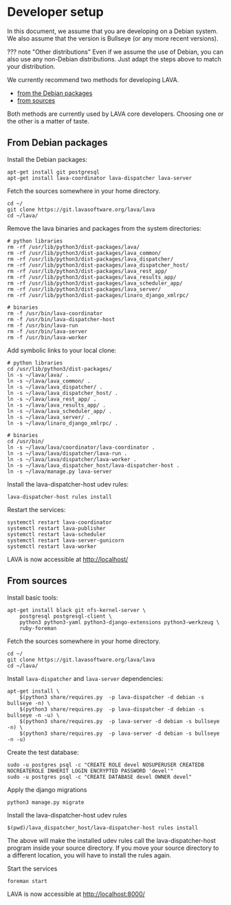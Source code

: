 # Developer setup

In this document, we assume that you are developing on a Debian system. We also
assume that the version is Bullseye (or any more recent versions).

??? note "Other distributions"
    Even if we assume the use of Debian, you can also use any non-Debian
    distributions. Just adapt the steps above to match your distribution.

We currently recommend two methods for developing LAVA.

* [from the Debian packages](#from-debian-packages)
* [from sources](#from-sources)

Both methods are currently used by LAVA core developers. Choosing one or the other is a matter of taste.

## From Debian packages

Install the Debian packages:

```shell
apt-get install git postgresql
apt-get install lava-coordinator lava-dispatcher lava-server
```

Fetch the sources somewhere in your home directory.

```shell
cd ~/
git clone https://git.lavasoftware.org/lava/lava
cd ~/lava/
```

Remove the lava binaries and packages from the system directories:

```shell
# python libraries
rm -rf /usr/lib/python3/dist-packages/lava/
rm -rf /usr/lib/python3/dist-packages/lava_common/
rm -rf /usr/lib/python3/dist-packages/lava_dispatcher/
rm -rf /usr/lib/python3/dist-packages/lava_dispatcher_host/
rm -rf /usr/lib/python3/dist-packages/lava_rest_app/
rm -rf /usr/lib/python3/dist-packages/lava_results_app/
rm -rf /usr/lib/python3/dist-packages/lava_scheduler_app/
rm -rf /usr/lib/python3/dist-packages/lava_server/
rm -rf /usr/lib/python3/dist-packages/linaro_django_xmlrpc/

# binaries
rm -f /usr/bin/lava-coordinator
rm -f /usr/bin/lava-dispatcher-host
rm -f /usr/bin/lava-run
rm -f /usr/bin/lava-server
rm -f /usr/bin/lava-worker
```

Add symbolic links to your local clone:

```shell
# python libraries
cd /usr/lib/python3/dist-packages/
ln -s ~/lava/lava/ .
ln -s ~/lava/lava_common/ .
ln -s ~/lava/lava_dispatcher/ .
ln -s ~/lava/lava_dispatcher_host/ .
ln -s ~/lava/lava_rest_app/ .
ln -s ~/lava/lava_results_app/ .
ln -s ~/lava/lava_scheduler_app/ .
ln -s ~/lava/lava_server/ .
ln -s ~/lava/linaro_django_xmlrpc/ .

# binaries
cd /usr/bin/
ln -s ~/lava/lava/coordinator/lava-coordinator .
ln -s ~/lava/lava/dispatcher/lava-run .
ln -s ~/lava/lava/dispatcher/lava-worker .
ln -s ~/lava/lava_dispatcher_host/lava-dispatcher-host .
ln -s ~/lava/manage.py lava-server
```

Install the lava-dispatcher-host udev rules:

```shell
lava-dispatcher-host rules install
```

Restart the services:

```shell
systemctl restart lava-coordinator
systemctl restart lava-publisher
systemctl restart lava-scheduler
systemctl restart lava-server-gunicorn
systemctl restart lava-worker
```

LAVA is now accessible at [http://localhost/](http://localhost/)

## From sources

Install basic tools:

```shell
apt-get install black git nfs-kernel-server \
    postgresql postgresql-client \
    python3 python3-yaml python3-django-extensions python3-werkzeug \
    ruby-foreman
```

Fetch the sources somewhere in your home directory.

```shell
cd ~/
git clone https://git.lavasoftware.org/lava/lava
cd ~/lava/
```

Install `lava-dispatcher` and  `lava-server` dependencies:

```shell
apt-get install \
    $(python3 share/requires.py  -p lava-dispatcher -d debian -s bullseye -n) \
    $(python3 share/requires.py  -p lava-dispatcher -d debian -s bullseye -n -u) \
    $(python3 share/requires.py  -p lava-server -d debian -s bullseye -n) \
    $(python3 share/requires.py  -p lava-server -d debian -s bullseye -n -u)
```

Create the test database:

```shell
sudo -u postgres psql -c "CREATE ROLE devel NOSUPERUSER CREATEDB NOCREATEROLE INHERIT LOGIN ENCRYPTED PASSWORD 'devel'"
sudo -u postgres psql -c "CREATE DATABASE devel OWNER devel"
```

Apply the django migrations

```shell
python3 manage.py migrate
```

Install the lava-dispatcher-host udev rules

```shell
$(pwd)/lava_dispatcher_host/lava-dispatcher-host rules install
```

The above will make the installed udev rules call the lava-dispatcher-host
program inside your source directory. If you move your source directory to a
different location, you will have to install the rules again.

Start the services

```shell
foreman start
```

LAVA is now accessible at [http://localhost:8000/](http://localhost:8000/)
